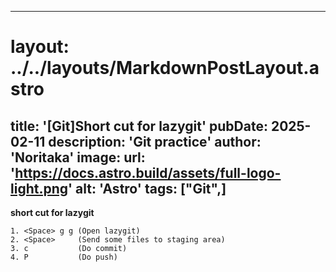 
---
# layout: ../../layouts/MarkdownPostLayout.astro
title: '[Git]Short cut for lazygit'
pubDate: 2025-02-11
description: 'Git practice'
author: 'Noritaka'
image:
    url: 'https://docs.astro.build/assets/full-logo-light.png'
    alt: 'Astro'
tags: ["Git",]
---



**short cut for lazygit**
```
1. <Space> g g (Open lazygit)
2. <Space>     (Send some files to staging area)
3. c           (Do commit)
4. P           (Do push)
```
